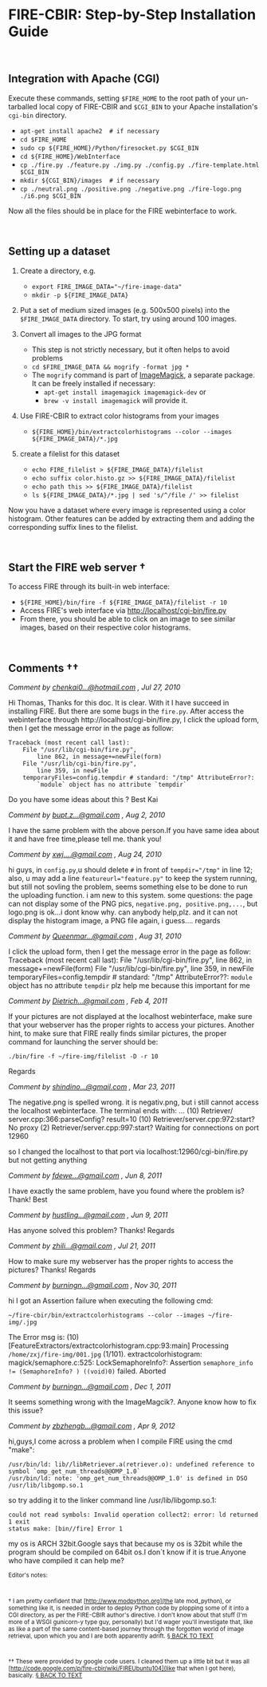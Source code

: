
FIRE-CBIR: Step-by-Step Installation Guide
==========================================


<a name="i" id="i">&nbsp;</a>

Integration with Apache (CGI)
-----------------------------

Execute these commands, setting `$FIRE_HOME` to the root path of your un-tarballed local copy of FIRE-CBIR and `$CGI_BIN` to your Apache installation's `cgi-bin` directory.

* `apt-get install apache2  # if necessary`
* `cd $FIRE_HOME`
* `sudo cp ${FIRE_HOME}/Python/firesocket.py $CGI_BIN`
* `cd ${FIRE_HOME}/WebInterface`
* `cp ./fire.py ./feature.py ./img.py ./config.py ./fire-template.html $CGI_BIN`
* `mkdir ${CGI_BIN}/images  # if necessary`
* `cp ./neutral.png ./positive.png ./negative.png ./fire-logo.png ./i6.png $CGI_BIN`

Now all the files should be in place for the FIRE webinterface to work.


<a name="d" id="d">&nbsp;</a>

Setting up a dataset
--------------------


1. Create a directory, e.g.
    - `export FIRE_IMAGE_DATA="~/fire-image-data"`
    - `mkdir -p ${FIRE_IMAGE_DATA}`



2. Put a set of medium sized images (e.g. 500x500 pixels) into the `$FIRE_IMAGE_DATA` directory.
To start, try using around 100 images.



3. Convert all images to the JPG format
    - This step is not strictly necessary, but it often helps to avoid problems
    - `cd $FIRE_IMAGE_DATA && mogrify -format jpg *`
    - The `mogrify` command is part of [ImageMagick](http://www.imagemagick.org/index.php), a
    separate package. It can be freely installed if necessary:
        + `apt-get install imagemagick imagemagick-dev` or
        + `brew -v install imagemagick` will provide it.



4. Use FIRE-CBIR to extract color histograms from your images
    - `${FIRE_HOME}/bin/extractcolorhistograms --color --images ${FIRE_IMAGE_DATA}/*.jpg`



5. create a filelist for this dataset
    - `echo FIRE_filelist > ${FIRE_IMAGE_DATA}/filelist`
    - `echo suffix color.histo.gz >> ${FIRE_IMAGE_DATA}/filelist`
    - `echo path this >> ${FIRE_IMAGE_DATA}/filelist`
    - `ls ${FIRE_IMAGE_DATA}/*.jpg | sed 's/^/file /' >> filelist`

Now you have a dataset where every image is represented using a color
histogram. Other features can be added by extracting them and adding the
corresponding suffix lines to the filelist.


<a name="f" id="f">&nbsp;</a>

Start the FIRE web server †
---------------------------

To access FIRE through its built-in web interface:

* `${FIRE_HOME}/bin/fire -f ${FIRE_IMAGE_DATA}/filelist -r 10`
* Access FIRE's web interface via [http://localhost/cgi-bin/fire.py](http://localhost/cgi-bin/fire.py)
* From there, you should be able to click on an image to see similar images, based on their respective color histograms.


<a name="ff" id="ff">&nbsp;</a>

Comments ††
-----------

*Comment by chenkai0...@hotmail.com ,  Jul 27, 2010*

Hi Thomas,
Thanks for this doc. It is clear. With it I have succeed in installing FIRE.
But there are some bugs in the `fire.py`. After access the
webinterface through http://localhost/cgi-bin/fire.py, I click the upload form,
then I get the message error in the page as follow:

    Traceback (most recent call last):
        File "/usr/lib/cgi-bin/fire.py",
            line 862, in message+=newFile(form)
        File "/usr/lib/cgi-bin/fire.py",
            line 359, in newFile
        temporaryFiles=config.tempdir # standard: "/tmp" AttributeError?:
            `module` object has no attribute `tempdir`

Do you have some ideas about this ?
Best Kai


*Comment by bupt.z...@gmail.com ,  Aug 2, 2010*

I have the same problem with the above person.If you have same idea about it
and have free time,please tell me. thank you!


*Comment by xwj....@gmail.com ,  Aug 24, 2010*

hi guys, in `config.py`,u should delete `#` in front of
`tempdir="/tmp"` in line 12; also, u may add a line
`featureurl="feature.py"` to keep the system running, but still not
sovling the problem, seems something else to be done to run the uploading
function.
i am new to this system. some questions: the page can not display some of the
PNG pics, `negative.png, positive.png,...`, but logo.png is ok...i
dont know why. can anybody help,plz.
and it can not display the histogram image, a PNG file again, i guess....
regards


*Comment by Queenmar...@gmail.com ,  Aug 31, 2010*

I click the upload form, then I get the message error in the page as follow:
Traceback (most recent call last): File "/usr/lib/cgi-bin/fire.py", line 862,
in message+=newFile(form) File "/usr/lib/cgi-bin/fire.py", line 359, in newFile
temporaryFiles=config.tempdir # standard: "/tmp" AttributeError??:
`module` object has no attribute `tempdir` plz help me
because this important for me


*Comment by Dietrich...@gmail.com ,  Feb 4, 2011*

If your pictures are not displayed at the localhost webinterface, make sure
that your webserver has the proper rights to access your pictures.
Another hint, to make sure that FIRE really finds similar pictures, the proper
command for launching the server should be:

    ./bin/fire -f ~/fire-img/filelist -D -r 10

Regards


*Comment by shindino...@gmail.com ,  Mar 23, 2011*

The negative.png is spelled wrong. it is negativ.png, but i still cannot access
the localhost webinterface. The terminal ends with: ... (10) Retriever/
server.cpp:366:parseConfig? result=10 (10) Retriever/server.cpp:972:start? No
proxy (2) Retriever/server.cpp:997:start? Waiting for connections on port 12960

so I changed the localhost to that port via localhost:12960/cgi-bin/fire.py but
not getting anything


*Comment by fdewe...@gmail.com ,  Jun 8, 2011*

I have exactly the same problem, have you found where the problem is?
Thank!
Best


*Comment by hustling...@gmail.com ,  Jun 9, 2011*

Has anyone solved this problem?
Thanks!
Regards


*Comment by zhili...@gmail.com ,  Jul 21, 2011*

How to make sure my webserver has the proper rights to access the pictures?
Thanks!
Regards


*Comment by burningn...@gmail.com ,  Nov 30, 2011*

hi I got an Assertion failure when executing the following cmd:

    ~/fire-cbir/bin/extractcolorhistograms --color --images ~/fire-img/.jpg

The Error msg is: (10) [FeatureExtractors/extractcolorhistogram.cpp:93:main]
Processing `/home/zxj/fire-img/001.jpg` (1/101).
extractcolorhistogram: magick/semaphore.c:525: LockSemaphoreInfo?: Assertion
`semaphore_info != (SemaphoreInfo? ) ((void)0)` failed. Aborted


*Comment by burningn...@gmail.com ,  Dec 1, 2011*

It seems something wrong with the ImageMagcik?. Anyone know how to fix this
issue?


*Comment by zbzhengb...@gmail.com ,  Apr 9, 2012*

hi,guys,I come across a problem when I compile FIRE using the cmd "make":

    /usr/bin/ld: lib//libRetriever.a(retriever.o): undefined reference to symbol `omp_get_num_threads@@OMP_1.0`
    /usr/bin/ld: note: 'omp_get_num_threads@@OMP_1.0' is defined in DSO /usr/lib/libgomp.so.1

so try adding it to the linker command line /usr/lib/libgomp.so.1:

    could not read symbols: Invalid operation collect2: error: ld returned 1 exit
    status make: [bin//fire] Error 1

my os is ARCH 32bit.Google says that because my os is 32bit while the program
should be compiled on 64bit os.I don`t know if it is true.Anyone who have
compiled it can help me?


<small>
Editor's notes:

<a name="t" id="t">&nbsp;</a>

† I am pretty confident that [http://www.modpython.org](the late mod_python), or something like it,
is needed in order to deploy Python code by plopping some of it into a CGI directory, as per the
FIRE-CBIR author's directive. I don't know about that stuff (I'm more of a WSGI gunicorn-y type guy,
personally) but I'd wager you'll investigate that, like as like a part of the same content-based
journey through the forgotten world of image retrieval, upon which you and I are both apparently adrift.
<a href="#f">§ BACK TO TEXT</a>

<a name="tt" id="tt">&nbsp;</a>

†† These were provided by google code users. I cleaned them up a little bit but it was all
[http://code.google.com/p/fire-cbir/wiki/FIREUbuntu104](like that when I got here), basically.
<a href="#ff">§ BACK TO TEXT</a>


</small>
